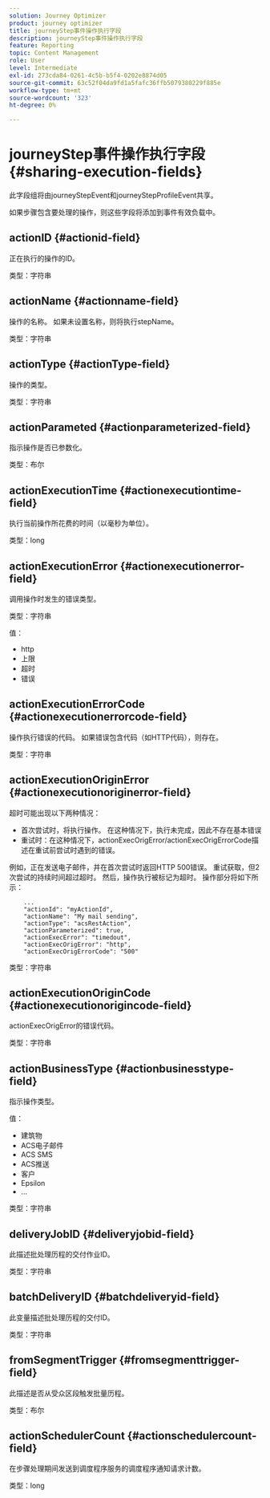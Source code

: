 ```yaml
---
solution: Journey Optimizer
product: journey optimizer
title: journeyStep事件操作执行字段
description: journeyStep事件操作执行字段
feature: Reporting
topic: Content Management
role: User
level: Intermediate
exl-id: 273cda84-0261-4c5b-b5f4-0202e8874d05
source-git-commit: 63c52f04da9fd1a5fafc36ffb5079380229f885e
workflow-type: tm+mt
source-wordcount: '323'
ht-degree: 0%

---
```


# journeyStep事件操作执行字段 {#sharing-execution-fields}

此字段组将由journeyStepEvent和journeyStepProfileEvent共享。

如果步骤包含要处理的操作，则这些字段将添加到事件有效负载中。

## actionID {#actionid-field}

正在执行的操作的ID。

类型：字符串

## actionName {#actionname-field}

操作的名称。 如果未设置名称，则将执行stepName。

类型：字符串

## actionType {#actionType-field}

操作的类型。

类型：字符串

## actionParameted {#actionparameterized-field}

指示操作是否已参数化。

类型：布尔

## actionExecutionTime {#actionexecutiontime-field}

执行当前操作所花费的时间（以毫秒为单位）。

类型：long

## actionExecutionError {#actionexecutionerror-field}

调用操作时发生的错误类型。

类型：字符串

值：
* http
* 上限
* 超时
* 错误

## actionExecutionErrorCode {#actionexecutionerrorcode-field}

操作执行错误的代码。 如果错误包含代码（如HTTP代码），则存在。

类型：字符串

## actionExecutionOriginError {#actionexecutionoriginerror-field}

超时可能出现以下两种情况：

* 首次尝试时，将执行操作。 在这种情况下，执行未完成，因此不存在基本错误
* 重试时：在这种情况下，actionExecOrigError/actionExecOrigErrorCode描述在重试前尝试时遇到的错误。

例如，正在发送电子邮件，并在首次尝试时返回HTTP 500错误。 重试获取，但2次尝试的持续时间超过超时。 然后，操作执行被标记为超时。 操作部分将如下所示：

```
    ...
    "actionId": "myActionId",
    "actionName": "My mail sending",
    "actionType": "acsRestAction",
    "actionParameterized": true,
    "actionExecError": "timedout",
    "actionExecOrigError": "http",
    "actionExecOrigErrorCode": "500"
```

类型：字符串

## actionExecutionOriginCode {#actionexecutionorigincode-field}

actionExecOrigError的错误代码。

类型：字符串

## actionBusinessType {#actionbusinesstype-field}

指示操作类型。

值：

* 建筑物
* ACS电子邮件
* ACS SMS
* ACS推送
* 客户
* Epsilon
* ...

类型：字符串

## deliveryJobID {#deliveryjobid-field}

此描述批处理历程的交付作业ID。

类型：字符串

## batchDeliveryID {#batchdeliveryid-field}

此变量描述批处理历程的交付ID。

类型：字符串

## fromSegmentTrigger {#fromsegmenttrigger-field}

此描述是否从受众区段触发批量历程。

类型：布尔

## actionSchedulerCount {#actionschedulercount-field}

在步骤处理期间发送到调度程序服务的调度程序通知请求计数。

类型：long
